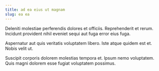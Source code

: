 ```yaml
---
title: ad ea eius ut magnam
slug: ea ea
---
```


Deleniti molestiae perferendis dolores et officiis. Reprehenderit et rerum. Incidunt provident nihil eveniet sequi aut fuga error eius fuga.

Aspernatur aut quis veritatis voluptatem libero. Iste atque quidem est et. Nobis velit ut.

Suscipit corporis dolorem molestias tempora et. Ipsum nemo voluptatem. Quis magni dolorem esse fugiat voluptatem possimus.

